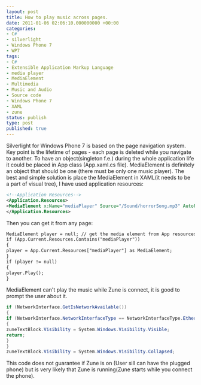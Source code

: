 ```yaml
---
layout: post
title: How to play music across pages.
date: 2011-01-06 02:06:10.000000000 +00:00
categories:
- C#
- silverlight
- Windows Phone 7
- WP7
tags:
- C#
- Extensible Application Markup Language
- media player
- MediaElement
- Multimedia
- Music and Audio
- Source code
- Windows Phone 7
- XAML
- zune
status: publish
type: post
published: true
---
```

Silverlight for Windows Phone 7 is based on the page  navigation system. Key point is the lifetime of pages - each page is deleted while you navigate to another. To have an object(singleton f.e.) during the whole application life it could be placed in App class (App.xaml.cs file). MediaElement is definitely an object that should be one (there must be only one music player). The best and simple solution is place the MediaElement in XAML(it needs to be a part of visual tree), I have used application resources:

```xml
<!--Application Resources-->
<Application.Resources>
<MediaElement x:Name="mediaPlayer" Source="/Sound/horrorSong.mp3" AutoPlay="False"  />
</Application.Resources>
```

Then you can get it from any page:
```xml
MediaElement player = null; // get the media element from App resources
if (App.Current.Resources.Contains("mediaPlayer"))
{
player = App.Current.Resources["mediaPlayer"] as MediaElement;
}
if (player != null)
{
player.Play();
}
```

MediaElement can't play the music while Zune is connect, it is good to prompt the user about it.

```c#
if (NetworkInterface.GetIsNetworkAvailable())
{
if (NetworkInterface.NetworkInterfaceType == NetworkInterfaceType.Ethernet)
{
zuneTextBlock.Visibility = System.Windows.Visibility.Visible;
return;
}
}
zuneTextBlock.Visibility = System.Windows.Visibility.Collapsed;
```

This code does not guarantee if Zune is on (User sill can have the plugged phone) but is very likely that Zune is running(Zune starts while you connect the phone).
